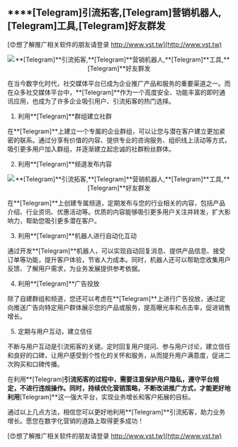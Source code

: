 ## ****[Telegram]**引流拓客,**[Telegram]**营销机器人,**[Telegram]**工具,**[Telegram]**好友群发**

[😍想了解推广相关软件的朋友请登录 http://www.vst.tw](http://www.vst.tw)

 <center><img src="https://vst.tw/MP4/tuiguang/png/7.png" alt="**[Telegram]**引流拓客,**[Telegram]**营销机器人,**[Telegram]**工具,**[Telegram]**好友群发"></center>

在当今数字化时代，社交媒体平台已成为企业推广产品和服务的重要渠道之一。而在众多社交媒体平台中，**[Telegram]**作为一个高度安全、功能丰富的即时通讯应用，也成为了许多企业吸引用户、引流拓客的热门选择。

1. 利用**[Telegram]**群组建立社群

在**[Telegram]**上建立一个专属的企业群组，可以让您与潜在客户建立更加紧密的联系。通过分享有价值的内容、提供专业的咨询服务、组织线上活动等方式，吸引更多用户加入群组，并逐渐建立起忠诚的社群粉丝群体。

2. 利用**[Telegram]**频道发布内容

 <center><img src="https://vst.tw/MP4/tuiguang/png/8.png" alt="**[Telegram]**引流拓客,**[Telegram]**营销机器人,**[Telegram]**工具,**[Telegram]**好友群发"></center>

在**[Telegram]**上创建专属频道，定期发布与您的行业相关的内容，包括产品介绍、行业资讯、优惠活动等。优质的内容能够吸引更多用户关注并转发，扩大影响力，帮助您吸引更多潜在客户。

3. 利用**[Telegram]**机器人进行自动化互动

通过开发**[Telegram]**机器人，可以实现自动回复消息、提供产品信息、接受订单等功能，提升客户体验，节省人力成本。同时，机器人还可以帮助您收集用户反馈、了解用户需求，为业务发展提供参考依据。

4. 利用**[Telegram]**广告投放

除了自建群组和频道，您还可以考虑在**[Telegram]**上进行广告投放，通过定向推送广告向特定用户群体展示您的产品或服务，提高曝光率和点击率，促进销售增长。

5. 定期与用户互动，建立信任

不断与用户互动是引流拓客的关键。定时回复用户提问、参与用户讨论，建立信任和良好的口碑，让用户感受到个性化的关怀和服务，从而提升用户满意度，促进二次购买和口碑传播。

在利用**[Telegram]**引流拓客的过程中，需要注意保护用户隐私，遵守平台规定，不进行违规操作。同时，持续优化营销策略，不断改进推广方式，才能更好地利用**[Telegram]**这一强大平台，实现业务增长和客户拓展的目标。

通过以上几点方法，相信您可以更好地利用**[Telegram]**引流拓客，助力业务增长。愿您在数字化营销的道路上取得更多成功！

[😍想了解推广相关软件的朋友请登录 http://www.vst.tw](http://www.vst.tw)




